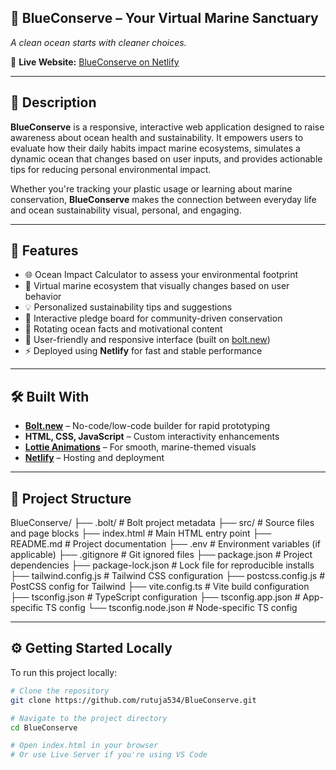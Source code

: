 ## 🌊 BlueConserve – Your Virtual Marine Sanctuary  
*A clean ocean starts with cleaner choices.*

🔗 **Live Website:** [BlueConserve on Netlify](https://sage-tulumba-42d3f3.netlify.app/)

---

## 🌟 Description  
**BlueConserve** is a responsive, interactive web application designed to raise awareness about ocean health and sustainability. It empowers users to evaluate how their daily habits impact marine ecosystems, simulates a dynamic ocean that changes based on user inputs, and provides actionable tips for reducing personal environmental impact.

Whether you're tracking your plastic usage or learning about marine conservation, **BlueConserve** makes the connection between everyday life and ocean sustainability visual, personal, and engaging.

---

## 🚀 Features  
- 🌐 Ocean Impact Calculator to assess your environmental footprint  
- 🌊 Virtual marine ecosystem that visually changes based on user behavior  
- 💡 Personalized sustainability tips and suggestions  
- 📝 Interactive pledge board for community-driven conservation  
- 📢 Rotating ocean facts and motivational content  
- 📱 User-friendly and responsive interface (built on [bolt.new](https://bolt.new))  
- ⚡ Deployed using **Netlify** for fast and stable performance  

---

## 🛠 Built With  
- [**Bolt.new**](https://bolt.new) – No-code/low-code builder for rapid prototyping  
- **HTML, CSS, JavaScript** – Custom interactivity enhancements  
- [**Lottie Animations**](https://lottiefiles.com/) – For smooth, marine-themed visuals  
- [**Netlify**](https://www.netlify.com/) – Hosting and deployment  

---

## 📁 Project Structure  
BlueConserve/
├── .bolt/ # Bolt project metadata
├── src/ # Source files and page blocks
├── index.html # Main HTML entry point
├── README.md # Project documentation
├── .env # Environment variables (if applicable)
├── .gitignore # Git ignored files
├── package.json # Project dependencies
├── package-lock.json # Lock file for reproducible installs
├── tailwind.config.js # Tailwind CSS configuration
├── postcss.config.js # PostCSS config for Tailwind
├── vite.config.ts # Vite build configuration
├── tsconfig.json # TypeScript configuration
├── tsconfig.app.json # App-specific TS config
└── tsconfig.node.json # Node-specific TS config


---

## ⚙️ Getting Started Locally  

To run this project locally:

```bash
# Clone the repository
git clone https://github.com/rutuja534/BlueConserve.git

# Navigate to the project directory
cd BlueConserve

# Open index.html in your browser
# Or use Live Server if you're using VS Code
```

